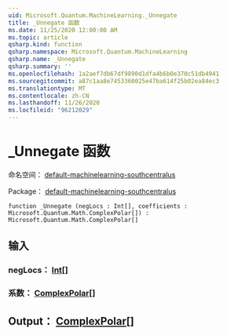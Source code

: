 ```yaml
---
uid: Microsoft.Quantum.MachineLearning._Unnegate
title: _Unnegate 函数
ms.date: 11/25/2020 12:00:00 AM
ms.topic: article
qsharp.kind: function
qsharp.namespace: Microsoft.Quantum.MachineLearning
qsharp.name: _Unnegate
qsharp.summary: ''
ms.openlocfilehash: 1a2aef7db67df9890d1dfa4b6b0e370c51db4941
ms.sourcegitcommit: a87c1aa8e7453360025e47ba614f25b02ea84ec3
ms.translationtype: MT
ms.contentlocale: zh-CN
ms.lasthandoff: 11/26/2020
ms.locfileid: "96212029"
---
```

# <a name="_unnegate-function"></a>_Unnegate 函数

命名空间： [default-machinelearning-southcentralus](xref:Microsoft.Quantum.MachineLearning)

Package： [default-machinelearning-southcentralus](https://nuget.org/packages/Microsoft.Quantum.MachineLearning)




```qsharp
function _Unnegate (negLocs : Int[], coefficients : Microsoft.Quantum.Math.ComplexPolar[]) : Microsoft.Quantum.Math.ComplexPolar[]
```


## <a name="input"></a>输入

### <a name="neglocs--int"></a>negLocs： [Int](xref:microsoft.quantum.lang-ref.int)[]




### <a name="coefficients--complexpolar"></a>系数： [ComplexPolar](xref:Microsoft.Quantum.Math.ComplexPolar)[]





## <a name="output--complexpolar"></a>Output： [ComplexPolar](xref:Microsoft.Quantum.Math.ComplexPolar)[]

